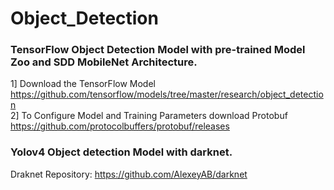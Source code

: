 # Object_Detection

### TensorFlow Object Detection Model with pre-trained Model Zoo and SDD MobileNet Architecture.   
1] Download the TensorFlow Model  
 https://github.com/tensorflow/models/tree/master/research/object_detection  
 2] To Configure Model and Training Parameters download Protobuf  
 https://github.com/protocolbuffers/protobuf/releases


### Yolov4 Object detection Model with darknet.
Draknet Repository: https://github.com/AlexeyAB/darknet
